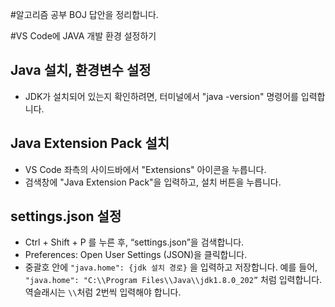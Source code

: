 #알고리즘 공부
BOJ 답안을 정리합니다.

#VS Code에 JAVA 개발 환경 설정하기

## Java 설치, 환경변수 설정

- JDK가 설치되어 있는지 확인하려면, 터미널에서 "java -version" 명령어를 입력합니다.

## Java Extension Pack 설치

- VS Code 좌측의 사이드바에서 "Extensions" 아이콘을 누릅니다.
- 검색창에 "Java Extension Pack"을 입력하고, 설치 버튼을 누릅니다.

## settings.json 설정

- Ctrl + Shift + P 를 누른 후, “settings.json”을 검색합니다.
- Preferences: Open User Settings (JSON)을 클릭합니다.
- 중괄호 안에 `"java.home": {jdk 설치 경로}` 을 입력하고 저장합니다. 예를 들어, `"java.home": "C:\\Program Files\\Java\\jdk1.8.0_202”` 처럼 입력합니다. 역슬래시는 `\\`처럼 2번씩 입력해야 합니다.
